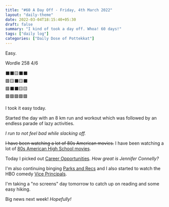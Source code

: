 ```yaml
---
title: "#60 A Day Off - Friday, 4th March 2022"
layout: "daily-theme"
date: 2022-03-04T18:15:40+05:30
draft: false
summary: "I kind of took a day off. Whoa! 60 days!"
tags: ["daily log"]
categories: ["Daily Dose of Pottekkat"]
---
```


Easy.

Wordle 258 4/6

⬛⬛🟨⬛⬛\
🟩🟨⬛🟨⬛\
🟩⬛⬛🟨🟨\
🟩🟩🟩🟩🟩

I took it easy today.

Started the day with an 8 km run and workout which was followed by an endless parade of lazy activities.

_I run to not feel bad while slacking off._

~~I have been watching a lot of 80s American movies.~~ I have been watching a lot of [80s American High School movies](https://www.google.com/search?q=80s+highschool+movies).

Today I picked out [Career Opportunities](https://www.imdb.com/title/tt0101545/). _How great is Jennifer Connelly?_

I'm also continuing binging [Parks and Recs](https://www.imdb.com/title/tt1266020/) and I also started to watch the HBO comedy [Vice Principals](https://www.imdb.com/title/tt3766376/).

I'm taking a "no screens" day tomorrow to catch up on reading and some easy hiking.

Big news next week! _Hopefully!_
